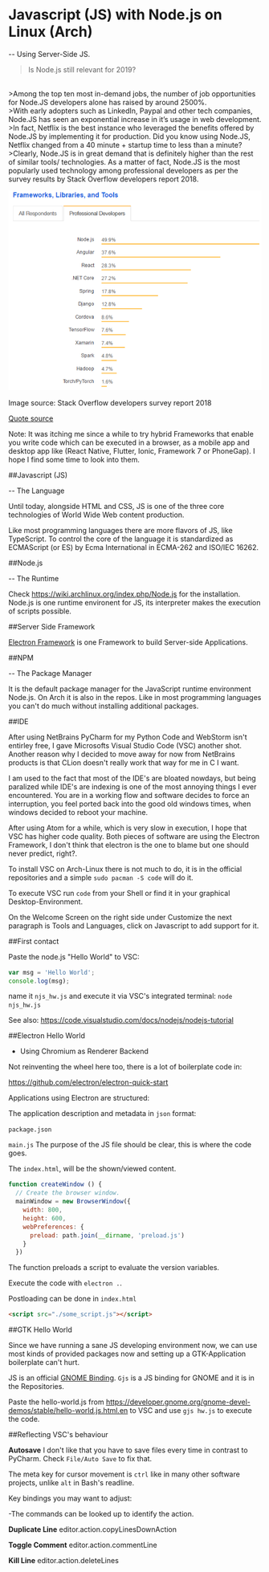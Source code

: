 

# Javascript (JS) with Node.js on Linux (Arch)


 -- Using Server-Side JS.

>Is Node.js still relevant for 2019?</br>
</br>
>Among the top ten most in-demand jobs, the number of job opportunities for Node.JS developers alone has raised by around 2500%.
</br>
>With early adopters such as LinkedIn, Paypal and other tech companies, Node.JS has seen an exponential increase in it’s usage in web development.
</br>
>In fact, Netflix is the best instance who leveraged the benefits offered by Node.JS by implementing it for production. Did you know using Node.JS, Netflix changed from a 40 minute + startup time to less than a minute?
</br>
>Clearly, Node.JS is in great demand that is definitely higher than the rest of similar tools/ technologies. As a matter of fact, Node.JS is the most popularly used technology among professional developers as per the survey results by Stack Overflow developers report 2018.

![](frameworks.png)

Image source: Stack Overflow developers survey report 2018

[Quote source](https://www.quora.com/Is-Node-js-still-relevant-for-2019#ans148013543)

Note:
It was itching me since a while to try hybrid Frameworks that enable you write code which can be executed in a browser, as a mobile app and desktop app like (React Native, Flutter, Ionic, Framework 7 or PhoneGap). I hope I find some time to look into them.


##Javascript (JS)

-- The Language

Until today, alongside HTML and CSS, JS is one of the three core technologies of World Wide Web content production.

Like most programming languages there are more flavors of JS, like TypeScript. To control the core of the language it is standardized as ECMAScript (or ES) by Ecma International in ECMA-262 and ISO/IEC 16262.


##Node.js

-- The Runtime

Check https://wiki.archlinux.org/index.php/Node.js for the installation.
Node.js is one runtime environent for JS, its interpreter makes the execution of scripts possible.


##Server Side Framework

[Electron Framework](https://electronjs.org/) is one Framework to build Server-side Applications.


##NPM

-- The Package Manager

It is the default package manager for the JavaScript runtime environment Node.js. On Arch it is also in the repos. Like in most programming languages you can't do much without installing additional packages.


##IDE

After using NetBrains PyCharm for my Python Code and WebStorm isn't entirley free, I gave Microsofts Visual Studio Code (VSC) another shot. Another reason why I decided to move away for now from NetBrains products is that CLion doesn't really work that way for me in C I want.

I am used to the fact that most of the IDE's are bloated nowdays, but being paralized while IDE's are indexing is one of the most annoying things I ever encountered. You are in a working flow and software decides to force an interruption, you feel ported back into the good old windows times, when windows decided to reboot your machine.

After using Atom for a while, which is very slow in execution, I hope that VSC has higher code quality. Both pieces of software are using the Electron Framework, I don't think that electron is the one to blame but one should never predict, right?.

To install VSC on Arch-Linux there is not much to do, it is in the official repositories and a simple `sudo pacman -S code` will do it.

To execute VSC run `code` from your Shell or find it in your graphical Desktop-Environment.

On the Welcome Screen on the right side under Customize the next paragraph is Tools and Languages, click on Javascript to add support for it.


##First contact

Paste the node.js "Hello World" to VSC:

```js
var msg = 'Hello World';
console.log(msg);
```

name it `njs_hw.js` and execute it via VSC's integrated terminal:
`node njs_hw.js`

See also:
<https://code.visualstudio.com/docs/nodejs/nodejs-tutorial>


##Electron Hello World

- Using Chromium as Renderer Backend

Not reinventing the wheel here too, there is a lot of boilerplate code in:

<https://github.com/electron/electron-quick-start>

Applications using Electron are structured:

The application description and metadata in `json` format:

`package.json`

`main.js`
The purpose of the JS file should be clear, this is where the code goes.

The `index.html`, will be the shown/viewed content.

```js
function createWindow () {
  // Create the browser window.
  mainWindow = new BrowserWindow({
    width: 800,
    height: 600,
    webPreferences: {
      preload: path.join(__dirname, 'preload.js')
    }
  })
```

The function preloads a script to evaluate the version variables.

Execute the code with `electron .`.

Postloading can be done in `index.html`

```html
<script src="./some_script.js"></script>
```


##GTK Hello World

Since we have running a sane JS developing environment now, we can use most kinds of provided packages now and setting up a GTK-Application boilerplate can't hurt.

JS is an official [GNOME Binding](https://www.gtk.org/language-bindings.php). `Gjs` is a JS binding for GNOME and it is in the Repositories.

Paste the hello-world.js from https://developer.gnome.org/gnome-devel-demos/stable/hello-world.js.html.en to VSC and use `gjs hw.js` to execute the code.


##Reflecting VSC's behaviour

**Autosave**
I don't like that you have to save files every time in contrast to PyCharm.
Check `File/Auto Save` to fix that.

The meta key for cursor movement is `ctrl` like in many other software projects, unlike `alt` in Bash's readline.

Key bindings you may want to adjust:

-The commands can be looked up to identify the action.

**Duplicate Line**
editor.action.copyLinesDownAction

**Toggle Comment**
editor.action.commentLine

**Kill Line**
editor.action.deleteLines

